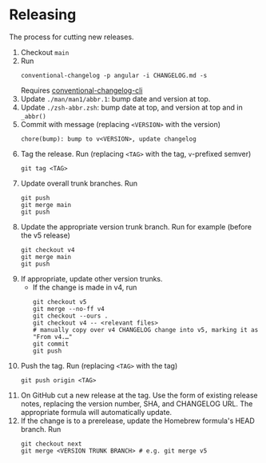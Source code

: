 # Releasing

The process for cutting new releases.

1. Checkout `main`
1. Run
    ```shell
    conventional-changelog -p angular -i CHANGELOG.md -s
    ```
    Requires [conventional-changelog-cli](https://github.com/conventional-changelog/conventional-changelog/tree/master/packages/conventional-changelog-cli)
1. Update `./man/man1/abbr.1`: bump date and version at top.
1. Update `./zsh-abbr.zsh`: bump date at top, and version at top and in `_abbr()`
1. Commit with message (replacing `<VERSION>` with the version)
    ```
    chore(bump): bump to v<VERSION>, update changelog
    ```
1. Tag the release. Run (replacing `<TAG>` with the tag, `v`-prefixed semver)
    ```shell
    git tag <TAG>
    ```
1. Update overall trunk branches. Run
    ```shell
    git push
    git merge main
    git push
    ```
1. Update the appropriate version trunk branch. Run for example (before the v5 release)
    ```shell
    git checkout v4
    git merge main
    git push
    ```
1. If appropriate, update other version trunks.
    - If the change is made in v4, run
        ```shell
        git checkout v5
        git merge --no-ff v4
        git checkout --ours .
        git checkout v4 -- <relevant files>
        # manually copy over v4 CHANGELOG change into v5, marking it as "From v4.…"
        git commit
        git push
        ```
1. Push the tag. Run (replacing `<TAG>` with the tag)
    ```shell
    git push origin <TAG>
    ```
1. On GitHub cut a new release at the tag. Use the form of existing release notes, replacing the version number, SHA, and CHANGELOG URL. The appropriate formula will automatically update.
1. If the change is to a prerelease, update the Homebrew formula's HEAD branch. Run
    ```shell
    git checkout next
    git merge <VERSION TRUNK BRANCH> # e.g. git merge v5
    ```
